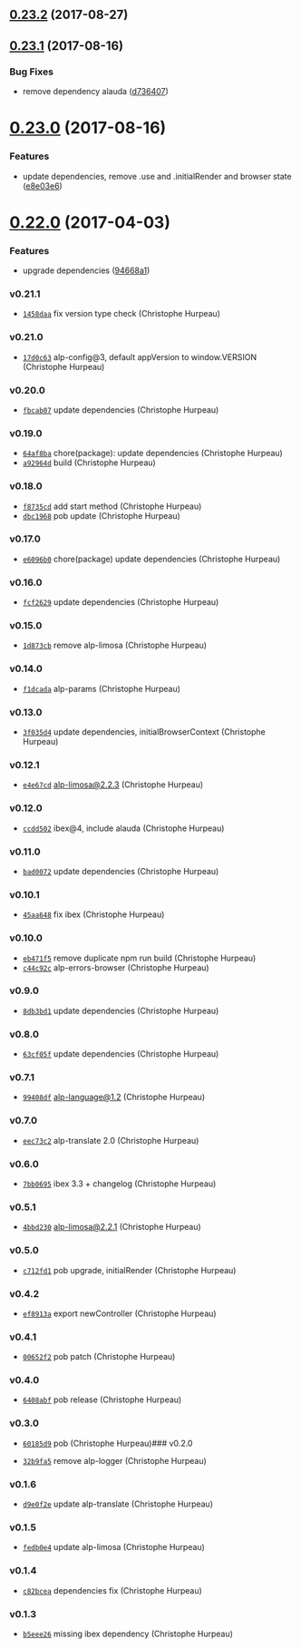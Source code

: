 <a name="0.23.2"></a>
## [0.23.2](https://github.com/alpjs/alp-browser/compare/v0.23.1...v0.23.2) (2017-08-27)


<a name="0.23.1"></a>
## [0.23.1](https://github.com/alpjs/alp-browser/compare/v0.23.0...v0.23.1) (2017-08-16)


### Bug Fixes

* remove dependency alauda ([d736407](https://github.com/alpjs/alp-browser/commit/d736407))


<a name="0.23.0"></a>
# [0.23.0](https://github.com/alpjs/alp-browser/compare/v0.22.0...v0.23.0) (2017-08-16)


### Features

* update dependencies, remove .use and .initialRender and browser state ([e8e03e6](https://github.com/alpjs/alp-browser/commit/e8e03e6))


<a name="0.22.0"></a>
# [0.22.0](https://github.com/alpjs/alp-browser/compare/v0.21.1...v0.22.0) (2017-04-03)


### Features

* upgrade dependencies ([94668a1](https://github.com/alpjs/alp-browser/commit/94668a1))


### v0.21.1

- [`1458daa`](https://github.com/alpjs/alp-browser/commit/1458daa229544eb851284dd86860d3ba5fa07755) fix version type check (Christophe Hurpeau)

### v0.21.0

- [`17d0c63`](https://github.com/alpjs/alp-browser/commit/17d0c63fe3f58fe5f82b24e1716d6fda0d6f5ac4) alp-config@3, default appVersion to window.VERSION (Christophe Hurpeau)

### v0.20.0

- [`fbcab07`](https://github.com/alpjs/alp-browser/commit/fbcab07adc0a12f93acfe3f2e5be6d504203ad6a) update dependencies (Christophe Hurpeau)

### v0.19.0

- [`64af8ba`](https://github.com/alpjs/alp-browser/commit/64af8ba07e19a13db55b44ed4c62c789c365ce20) chore(package): update dependencies (Christophe Hurpeau)
- [`a92964d`](https://github.com/alpjs/alp-browser/commit/a92964d047144239f81a93e5014483df90e32634) build (Christophe Hurpeau)

### v0.18.0

- [`f8735cd`](https://github.com/alpjs/alp-browser/commit/f8735cde2ef61c0dc56fff114d9822675179b010) add start method (Christophe Hurpeau)
- [`dbc1968`](https://github.com/alpjs/alp-browser/commit/dbc19680cabe5c019f84d9cb86550c6bb71073e6) pob update (Christophe Hurpeau)

### v0.17.0

- [`e6096b0`](https://github.com/alpjs/alp-browser/commit/e6096b00aaf2cf03d7b075b69f3de46af130607a) chore(package) update dependencies (Christophe Hurpeau)

### v0.16.0

- [`fcf2629`](https://github.com/alpjs/alp-browser/commit/fcf26292c8a5d5aaa4ea2f18ac16f5f35d2ca11b) update dependencies (Christophe Hurpeau)

### v0.15.0

- [`1d873cb`](https://github.com/alpjs/alp-browser/commit/1d873cb7deb0c1976a40065bc5ae840a230d5b4b) remove alp-limosa (Christophe Hurpeau)

### v0.14.0

- [`f1dcada`](https://github.com/alpjs/alp-browser/commit/f1dcada9d35a99d3b1c067a0f19bf09252662677) alp-params (Christophe Hurpeau)

### v0.13.0

- [`3f035d4`](https://github.com/alpjs/alp-browser/commit/3f035d4d4a14bcea49d9ae87511f2b291ff3544b) update dependencies, initialBrowserContext (Christophe Hurpeau)

### v0.12.1

- [`e4e67cd`](https://github.com/alpjs/alp-browser/commit/e4e67cde397d048b69c8d4fe0ef9579f6e51af02) alp-limosa@2.2.3 (Christophe Hurpeau)

### v0.12.0

- [`ccdd502`](https://github.com/alpjs/alp-browser/commit/ccdd502d77b4e20421275fe5ecb6bba273d675ee) ibex@4, include alauda (Christophe Hurpeau)

### v0.11.0

- [`bad0072`](https://github.com/alpjs/alp-browser/commit/bad0072bed2dd801b7f5e8d542737cd0af7414bb) update dependencies (Christophe Hurpeau)

### v0.10.1

- [`45aa648`](https://github.com/alpjs/alp-browser/commit/45aa6480806c73c23a255c0a83ab91d2e12fde69) fix ibex (Christophe Hurpeau)

### v0.10.0

- [`eb471f5`](https://github.com/alpjs/alp-browser/commit/eb471f5f14d04a830c9ac01cf5299554e2cf4481) remove duplicate npm run build (Christophe Hurpeau)
- [`c44c92c`](https://github.com/alpjs/alp-browser/commit/c44c92c166031b27e98b571803f726c98a86c939) alp-errors-browser (Christophe Hurpeau)

### v0.9.0

- [`8db3bd1`](https://github.com/alpjs/alp-browser/commit/8db3bd14144d0ab8e6705cd6f7675d4ae16c3637) update dependencies (Christophe Hurpeau)

### v0.8.0

- [`63cf05f`](https://github.com/alpjs/alp-browser/commit/63cf05f19de3dcb8d190f075fc4b3492ab2b28e8) update dependencies (Christophe Hurpeau)

### v0.7.1

- [`99408df`](https://github.com/alpjs/alp-browser/commit/99408df8095b884fb4a094fc55c8d9c62b7d94bb) alp-language@1.2 (Christophe Hurpeau)

### v0.7.0

- [`eec73c2`](https://github.com/alpjs/alp-browser/commit/eec73c2036db2895dd60faeddc8a044a4bd9d607) alp-translate 2.0 (Christophe Hurpeau)

### v0.6.0

- [`7bb0695`](https://github.com/alpjs/alp-browser/commit/7bb06958a4ce604f39b7295bff23bd43e39712a8) ibex 3.3 + changelog (Christophe Hurpeau)

### v0.5.1

- [`4bbd230`](https://github.com/alpjs/alp-browser/commit/4bbd230b6ce49cb0c8b1373b9e172da676fbef1b) alp-limosa@2.2.1 (Christophe Hurpeau)

### v0.5.0

- [`c712fd1`](https://github.com/alpjs/alp-browser/commit/c712fd1b383825a4b23a5c48ad2a4fa4330c0270) pob upgrade, initialRender (Christophe Hurpeau)

### v0.4.2

- [`ef8913a`](https://github.com/alpjs/alp-browser/commit/ef8913aa5183af03d9190aa8431593ed673e5e8d) export newController (Christophe Hurpeau)

### v0.4.1

- [`00652f2`](https://github.com/alpjs/alp-browser/commit/00652f27915a4dda0f562746c08d46359fe7470b) pob patch (Christophe Hurpeau)

### v0.4.0

- [`6408abf`](https://github.com/alpjs/alp-browser/commit/6408abf6a0a6da1bc3549a5adde460b7cf29fe98) pob release (Christophe Hurpeau)

### v0.3.0

- [`60185d9`](https://github.com/alpjs/alp-browser/commit/60185d9bc2581eb3b00f8c8cb482dee0c529f8ea) pob (Christophe Hurpeau)### v0.2.0

- [`32b9fa5`](https://github.com/alpjs/alp-browser/commit/32b9fa5c72ee64e3c60969d784aa0a231907620e) remove alp-logger (Christophe Hurpeau)

### v0.1.6

- [`d9e0f2e`](https://github.com/alpjs/alp-browser/commit/d9e0f2e2d4fccc31d1f9de74b877206d2611b0dc) update alp-translate (Christophe Hurpeau)

### v0.1.5

- [`fedb0e4`](https://github.com/alpjs/alp-browser/commit/fedb0e40d3635292dc52b7cacb28fbba2b9658d0) update alp-limosa (Christophe Hurpeau)


### v0.1.4

- [`c82bcea`](https://github.com/alpjs/alp-browser/commit/c82bceac2f592672664f3b3c76366ddccc4e36ca) dependencies fix (Christophe Hurpeau)

### v0.1.3

- [`b5eee26`](https://github.com/alpjs/alp-browser/commit/b5eee263bfd1e0f2e4c0015eb7eac3f0de712ea6) missing ibex dependency (Christophe Hurpeau)

